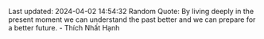 Last updated: 2024-04-02 14:54:32
Random Quote: By living deeply in the present moment we can understand the past better and we can prepare for a better future. - Thích Nhất Hạnh